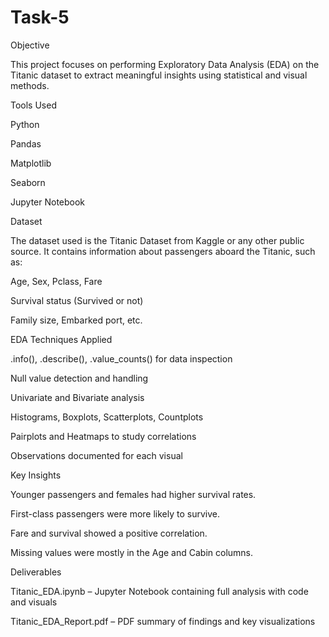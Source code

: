 # Task-5
Objective

This project focuses on performing Exploratory Data Analysis (EDA) on the Titanic dataset to extract meaningful insights using statistical and visual methods.

Tools Used

Python

Pandas

Matplotlib

Seaborn

Jupyter Notebook


Dataset

The dataset used is the Titanic Dataset from Kaggle or any other public source. It contains information about passengers aboard the Titanic, such as:

Age, Sex, Pclass, Fare

Survival status (Survived or not)

Family size, Embarked port, etc.


EDA Techniques Applied

.info(), .describe(), .value_counts() for data inspection

Null value detection and handling

Univariate and Bivariate analysis

Histograms, Boxplots, Scatterplots, Countplots

Pairplots and Heatmaps to study correlations

Observations documented for each visual


Key Insights

Younger passengers and females had higher survival rates.

First-class passengers were more likely to survive.

Fare and survival showed a positive correlation.

Missing values were mostly in the Age and Cabin columns.


Deliverables

Titanic_EDA.ipynb – Jupyter Notebook containing full analysis with code and visuals

Titanic_EDA_Report.pdf – PDF summary of findings and key visualizations
